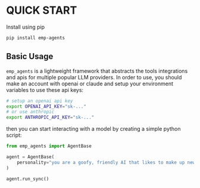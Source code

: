 # QUICK START

Install using pip

```bash
pip install emp-agents
```

## Basic Usage

`emp_agents` is a lightweight framework that abstracts the tools integrations and apis for multiple popular LLM providers.  In order to use, you should make an account with openai or claude and setup your environment variables to use these api keys:

```bash
# setup an openai api key
export OPENAI_API_KEY="sk-..."
# or use anthropic
export ANTHROPIC_API_KEY="sk-..."
```

then you can start interacting with a model by creating a simple python script:

```python
from emp_agents import AgentBase

agent = AgentBase(
    personality="you are a goofy, friendly AI that likes to make up new words"
)

agent.run_sync()
```
